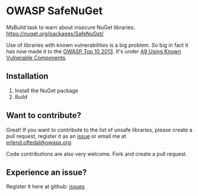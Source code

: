 OWASP SafeNuGet
===============
MsBuild task to warn about insecure NuGet libraries:
https://nuget.org/packages/SafeNuGet/

Use of libraries with known vulnerabilities is a big problem. So big in fact it has now made it to the [OWASP Top 10 2013](https://www.owasp.org/index.php/Top_10#OWASP_Top_10_for_2013). It's under [A9 Using Known Vulnerable Components](https://www.owasp.org/index.php/Top_10_2013-A9-Using_Components_with_Known_Vulnerabilities).

Installation
------------
1. Install the NuGet package
2. Build

Want to contribute?
-------------------
Great! If you want to contribute to the list of unsafe libraries, please create a pull request, register it as an [issue](https://github.com/OWASP/SafeNuGet/issues) or email me at erlend.oftedal@owasp.org.

Code contributions are also very welcome. Fork and create a pull request.

Experience an issue?
--------------------
Register it here at github: [issues](https://github.com/OWASP/SafeNuGet/issues)

